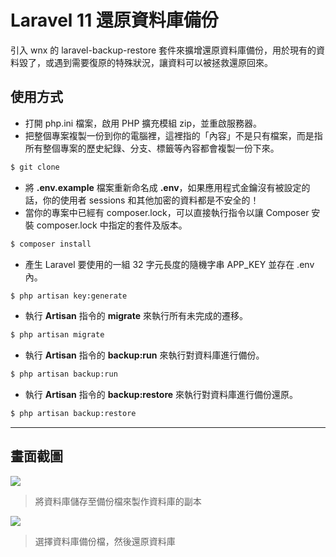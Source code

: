 # Laravel 11 還原資料庫備份

引入 wnx 的 laravel-backup-restore 套件來擴增還原資料庫備份，用於現有的資料毀了，或遇到需要復原的特殊狀況，讓資料可以被拯救還原回來。

## 使用方式
- 打開 php.ini 檔案，啟用 PHP 擴充模組 zip，並重啟服務器。
- 把整個專案複製一份到你的電腦裡，這裡指的「內容」不是只有檔案，而是指所有整個專案的歷史紀錄、分支、標籤等內容都會複製一份下來。
```sh
$ git clone
```
- 將 __.env.example__ 檔案重新命名成 __.env__，如果應用程式金鑰沒有被設定的話，你的使用者 sessions 和其他加密的資料都是不安全的！
- 當你的專案中已經有 composer.lock，可以直接執行指令以讓 Composer 安裝 composer.lock 中指定的套件及版本。
```sh
$ composer install
```
- 產生 Laravel 要使用的一組 32 字元長度的隨機字串 APP_KEY 並存在 .env 內。
```sh
$ php artisan key:generate
```
- 執行 __Artisan__ 指令的 __migrate__ 來執行所有未完成的遷移。
```sh
$ php artisan migrate
```
- 執行 __Artisan__ 指令的 __backup:run__ 來執行對資料庫進行備份。
```sh
$ php artisan backup:run
```
- 執行 __Artisan__ 指令的 __backup:restore__ 來執行對資料庫進行備份還原。
```sh
$ php artisan backup:restore
```

----

## 畫面截圖
![](https://i.imgur.com/yWhrGpE.png)
> 將資料庫儲存至備份檔來製作資料庫的副本

![](https://i.imgur.com/M5ZdK6m.png)
> 選擇資料庫備份檔，然後還原資料庫
